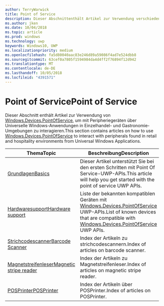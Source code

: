 ```yaml
---
author: TerryWarwick
title: Point of Service
description: Dieser Abschnittenthält Artikel zur Verwendung verschiedener Features des Point-of-Service-Namespace.
ms.author: jken
ms.date: 10/04/2018
ms.topic: article
ms.prod: windows
ms.technology: uwp
keywords: Windows10, UWP
ms.localizationpriority: medium
ms.openlocfilehash: fa5d80040aac83e246d89a59086f4ad7e524dbb8
ms.sourcegitcommit: 63cef0a7805f1594984da4d4ff2f76894f12d942
ms.translationtype: MT
ms.contentlocale: de-DE
ms.lasthandoff: 10/05/2018
ms.locfileid: "4391571"
---
```

# <a name="point-of-service"></a><span data-ttu-id="1ef3c-104">Point of Service</span><span class="sxs-lookup"><span data-stu-id="1ef3c-104">Point of Service</span></span>
<span data-ttu-id="1ef3c-105">Dieser Abschnitt enthält Artikel zur Verwendung von [Windows.Devices.PointOfService](https://docs.microsoft.com/uwp/api/windows.devices.pointofservice), um mit Peripheriegeräten über Universelle Windows-Anwendungen in Einzelhandel- und Gastronomie-Umgebungen zu interagieren.</span><span class="sxs-lookup"><span data-stu-id="1ef3c-105">This section contains articles on how to use [Windows.Devices.PointOfService](https://docs.microsoft.com/uwp/api/windows.devices.pointofservice) to interact with peripherals found in retail and hospitality environments from Universal Windows Applications.</span></span>

| <span data-ttu-id="1ef3c-106">Thema</span><span class="sxs-lookup"><span data-stu-id="1ef3c-106">Topic</span></span> | <span data-ttu-id="1ef3c-107">Beschreibung</span><span class="sxs-lookup"><span data-stu-id="1ef3c-107">Description</span></span> |
|------|------------|
| [<span data-ttu-id="1ef3c-108">Grundlagen</span><span class="sxs-lookup"><span data-stu-id="1ef3c-108">Basics</span></span>](pos-basics.md) | <span data-ttu-id="1ef3c-109">Dieser Artikel unterstützt Sie bei den ersten Schritten mit Point Of Service-UWP-APIs.</span><span class="sxs-lookup"><span data-stu-id="1ef3c-109">This article will help you get started with the point of service UWP APIs.</span></span> |
| [<span data-ttu-id="1ef3c-110">Hardwaresupport</span><span class="sxs-lookup"><span data-stu-id="1ef3c-110">Hardware support</span></span>](pos-device-support.md) | <span data-ttu-id="1ef3c-111">Liste der bekannten kompatiblen Geräten mit [Windows.Devices.PointOfService](https://aka.ms/pointofservice-api) UWP-APIs.</span><span class="sxs-lookup"><span data-stu-id="1ef3c-111">List of known devices that are compatible with [Windows.Devices.PointOfService](https://aka.ms/pointofservice-api) UWP APIs.</span></span> |
| [<span data-ttu-id="1ef3c-112">Strichcodescanner</span><span class="sxs-lookup"><span data-stu-id="1ef3c-112">Barcode Scanner</span></span>](pos-barcodescanner.md) | <span data-ttu-id="1ef3c-113">Index der Artikeln zu strichcodescannern.</span><span class="sxs-lookup"><span data-stu-id="1ef3c-113">Index of articles on barcode scanner.</span></span> |
| [<span data-ttu-id="1ef3c-114">Magnetstreifenleser</span><span class="sxs-lookup"><span data-stu-id="1ef3c-114">Magnetic stripe reader</span></span>](pos-magnetic-stripe-reader.md) | <span data-ttu-id="1ef3c-115">Index der Artikeln zu Magnetstreifenleser.</span><span class="sxs-lookup"><span data-stu-id="1ef3c-115">Index of articles on magnetic stripe reader.</span></span>
| [<span data-ttu-id="1ef3c-116">POSPrinter</span><span class="sxs-lookup"><span data-stu-id="1ef3c-116">POSPrinter</span></span>](pos-printer.md) | <span data-ttu-id="1ef3c-117">Index der Artikeln über POSPrinter.</span><span class="sxs-lookup"><span data-stu-id="1ef3c-117">Index of articles on POSPrinter.</span></span> |